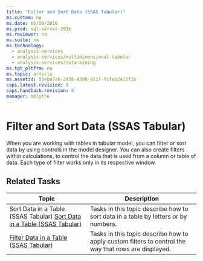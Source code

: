 ```yaml
---
title: "Filter and Sort Data (SSAS Tabular)"
ms.custom: na
ms.date: 06/29/2016
ms.prod: sql-server-2016
ms.reviewer: na
ms.suite: na
ms.technology: 
  - analysis-services
  - analysis-services/multidimensional-tabular
  - analysis-services/data-mining
ms.tgt_pltfrm: na
ms.topic: article
ms.assetid: 55ebd7a6-2458-4398-911f-fcfeb2413f1b
caps.latest.revision: 9
caps.handback.revision: 0
manager: mblythe
---
```

# Filter and Sort Data (SSAS Tabular)
When you are working with tables in tabular model, you can filter or sort data by using controls in the model designer. You can also create filters within calculations, to control the data that is used from a column or table of data. Each type of filter works only in its respective window.  
  
## Related Tasks  
  
|Topic|Description|  
|-----------|-----------------|  
|Sort Data in a Table (SSAS Tabular) [Sort Data in a Table (SSAS Tabular)](../../Topics/TopicNameContainA/Sort-Data-in-a-Table--SSAS-Tabular-.md)|Tasks in this topic describe how to sort data in a table by letters or by numbers.|  
|[Filter Data in a Table (SSAS Tabular)](../../Topics/TopicNameContainA/Filter-Data-in-a-Table--SSAS-Tabular-.md)|Tasks in this topic describe how to apply custom filters to control the way that rows are displayed.|